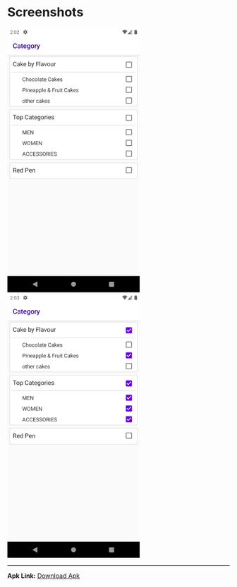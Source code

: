 # Screenshots

<img src="./screenshots/screenshot1.png" width="300px"> <img src="./screenshots/screenshot2.png" width="300px">

---

**Apk Link:** [Download Apk](https://github.com/Ankit2305/CategoryApp/app/build/outputs/apk/debug/app-debug.apk)
